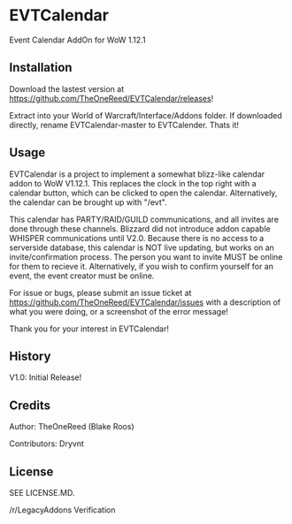 # EVTCalendar
Event Calendar AddOn for WoW 1.12.1

## Installation

Download the lastest version at https://github.com/TheOneReed/EVTCalendar/releases!

Extract into your World of Warcraft/Interface/Addons folder. If downloaded directly, rename EVTCalendar-master to EVTCalender.
Thats it!

## Usage

EVTCalendar is a project to implement a somewhat blizz-like calendar addon to WoW V1.12.1.
This replaces the clock in the top right with a calendar button, which can be clicked to open the calendar. Alternatively, the calendar can be brought up with "/evt".

This calendar has PARTY/RAID/GUILD communications, and all invites are done through these channels. Blizzard did not
introduce addon capable WHISPER communications until V2.0. Because there is no access to a serverside database, this 
calendar is NOT live updating, but works on an invite/confirmation process. The person you want to invite MUST be online
for them to recieve it. Alternatively, if you wish to confirm yourself for an event, the event creator must be online.

For issue or bugs, please submit an issue ticket at https://github.com/TheOneReed/EVTCalendar/issues with a description of what you
were doing, or a screenshot of the error message!

Thank you for your interest in EVTCalendar!

## History

V1.0: Initial Release!

## Credits

Author: 
TheOneReed (Blake Roos)

Contributors:
Dryvnt

## License

SEE LICENSE.MD.

/r/LegacyAddons Verification
